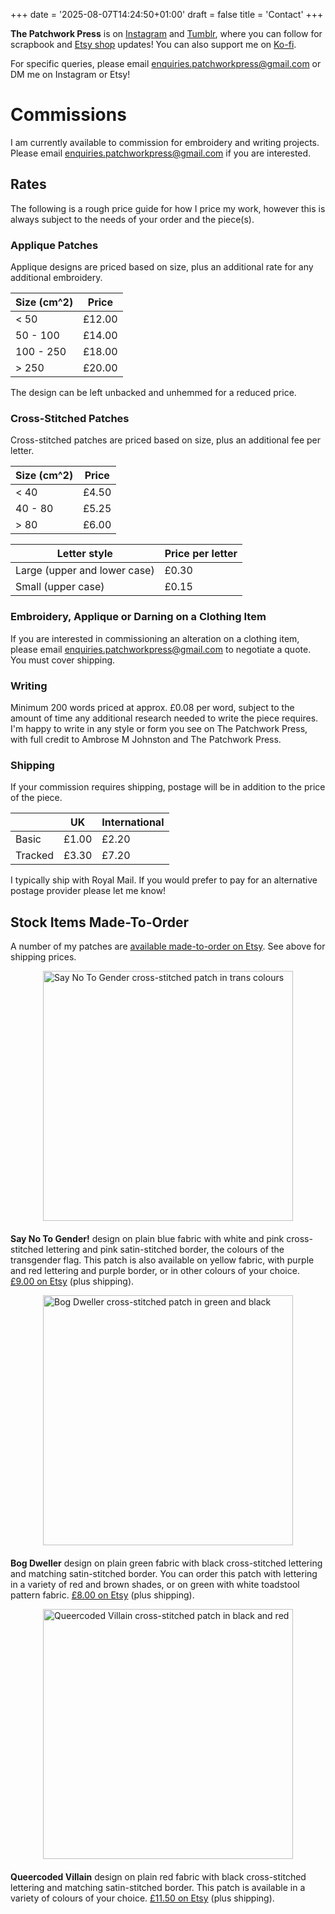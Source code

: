 +++
date = '2025-08-07T14:24:50+01:00'
draft = false
title = 'Contact'
+++

**The Patchwork Press** is on [Instagram](https://www.instagram.com/thepatchworkpress) and [Tumblr](https://www.tumblr.com/thepatchworkpress), where you can follow for scrapbook and [Etsy shop](https://mimsypatches.etsy.com) updates! You can also support me on [Ko-fi](https://ko-fi.com/thepatchworkpress).

For specific queries, please email enquiries.patchworkpress@gmail.com or DM me on Instagram or Etsy!

<style>
.marginauto {
    margin: 10px auto 20px;
    display: block;
}
</style>

# Commissions

I am currently available to commission for embroidery and writing projects. Please email enquiries.patchworkpress@gmail.com if you are interested.

## Rates

The following is a rough price guide for how I price my work, however this is always subject to the needs of your order and the piece(s).

### Applique Patches

Applique designs are priced based on size, plus an additional rate for any additional embroidery.

| Size (cm^2) | Price  |
|-------------|--------|
| < 50        | £12.00 |
| 50 - 100    | £14.00 |
| 100 - 250   | £18.00 |
| > 250       | £20.00 |

The design can be left unbacked and unhemmed for a reduced price.

### Cross-Stitched Patches

Cross-stitched patches are priced based on size, plus an additional fee per letter.

| Size (cm^2) | Price |
|-------------|-------|
| < 40        | £4.50 |
| 40 - 80     | £5.25 |
| > 80        | £6.00 |



| Letter style                 | Price per letter |
|------------------------------|------------------|
| Large (upper and lower case) | £0.30            |
| Small (upper case)           | £0.15            |

### Embroidery, Applique or Darning on a Clothing Item

If you are interested in commissioning an alteration on a clothing item, please email enquiries.patchworkpress@gmail.com to negotiate a quote. You must cover shipping.

### Writing

Minimum 200 words priced at approx. £0.08 per word, subject to the amount of time any additional research needed to write the piece requires. I'm happy to write in any style or form you see on The Patchwork Press, with full credit to Ambrose M Johnston and The Patchwork Press.

### Shipping

If your commission requires shipping, postage will be in addition to the price of the piece.

|         | UK    | International |
|---------|-------|---------------|
| Basic   | £1.00 | £2.20         |
| Tracked | £3.30 | £7.20         |

I typically ship with Royal Mail. If you would prefer to pay for an alternative postage provider please let me know!

## Stock Items Made-To-Order

A number of my patches are [available made-to-order on Etsy](https://mimsypatches.etsy.com). See above for shipping prices.

<div>
 <img src="https://i.etsystatic.com/42352162/r/il/b647a8/6120447612/il_1588xN.6120447612_n1va.jpg" alt="Say No To Gender cross-stitched patch in trans colours" width="400" class="marginauto"/>
</div>

**Say No To Gender!** design on plain blue fabric with white and pink cross-stitched lettering and pink satin-stitched border, the colours of the transgender flag. This patch is also available on yellow fabric, with purple and red lettering and purple border, or in other colours of your choice. [£9.00 on Etsy](https://www.etsy.com/uk/listing/1676344946/say-no-to-gender-sew-on-patch-made-to) (plus shipping).

<div>
 <img src="https://i.etsystatic.com/42352162/r/il/2a2edb/5847547493/il_1588xN.5847547493_1vl5.jpg" alt="Bog Dweller cross-stitched patch in green and black" width="400" class="marginauto"/>
</div>

**Bog Dweller** design on plain green fabric with black cross-stitched lettering and matching satin-stitched border. You can order this patch with lettering in a variety of red and brown shades, or on green with white toadstool pattern fabric. [£8.00 on Etsy](https://www.etsy.com/uk/listing/1559123343/bog-dweller-sew-on-patch-made-to-order) (plus shipping).


<div>
 <img src="https://i.etsystatic.com/42352162/r/il/ce79e6/6120474400/il_1588xN.6120474400_3dff.jpg" alt="Queercoded Villain cross-stitched patch in black and red" width="400" class="marginauto"/>
</div>

**Queercoded Villain** design on plain red fabric with black cross-stitched lettering and matching satin-stitched border. This patch is available in a variety of colours of your choice. [£11.50 on Etsy](https://www.etsy.com/uk/listing/1544973134/queercoded-villain-sew-on-patch-made-to) (plus shipping).
